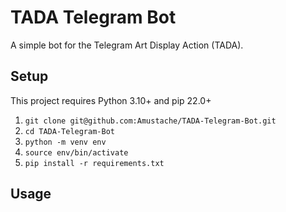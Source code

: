 # TADA Telegram Bot
 A simple bot for the Telegram Art Display Action (TADA). 
 
## Setup
This project requires Python 3.10+ and pip 22.0+
1. `git clone git@github.com:Amustache/TADA-Telegram-Bot.git`
2. `cd TADA-Telegram-Bot`
3. `python -m venv env`
4. `source env/bin/activate`
5. `pip install -r requirements.txt`

## Usage